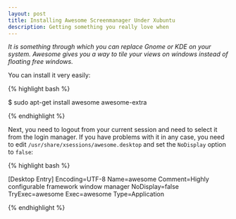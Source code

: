```yaml
---
layout: post
title: Installing Awesome Screenmanager Under Xubuntu
description: Getting something you really love when
---
```

*It is something through which you can replace Gnome or KDE on your system. Awesome gives you a way to tile your views on windows instead of floating free windows.*


You can install it very easily:


{% highlight bash %}

$ sudo apt-get install awesome awesome-extra

{% endhighlight %}


Next, you need to logout from your current session and need to select it from the login manager.
If you have problems with it in any case, you need to edit `/usr/share/xsessions/awesome.desktop` and set the `NoDisplay` option to `false`:


{% highlight bash %}

[Desktop Entry]
Encoding=UTF-8
Name=awesome
Comment=Highly configurable framework window manager
NoDisplay=false
TryExec=awesome
Exec=awesome
Type=Application

{% endhighlight %}

